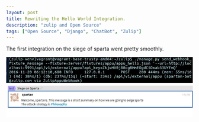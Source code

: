 ```yaml
---
layout: post
title: Rewriting the Hello World Integration.
description: "zulip and Open Source"
tags: ["Open Source", "Django", "ChatBot", "Zulip"]
---
```

The first integration on the siege of sparta went pretty smoothly.

<img src="images/webhook1.jpg">
<img src="images/webhook2.jpg">
